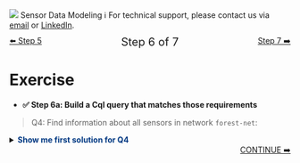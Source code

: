 <!-- TOP -->
<div class="top">
  <img src="https://datastax-academy.github.io/katapod-shared-assets/images/ds-academy-logo.svg" />
  <span class="scenario-title">Sensor Data Modeling</span>
  <span class="scenario-subtitle">ℹ️ For technical support, please contact us via <a href="mailto:aleksandr.volochnev@datastax.com">email</a> or <a href="https://dtsx.io/aleks">LinkedIn</a>.</span> 
</div>

<!-- NAVIGATION -->
<div id="navigation-top" style="width:100%;text-align:center;margin-top:10px;margin-bottom:30px">
 <a href="command:katapod.loadPage?%5B%7B%22step%22%3A%22step5%22%7D%5D" 
   class="btn btn-dark" 
   style="float:left">⬅️ Step 5
 </a>
<span style="font-size:20px;"> Step 6 of 7</span>
 <a href="command:katapod.loadPage?%5B%7B%22step%22%3A%22step7%22%7D%5D" 
    class="btn btn-dark" 
    style="float:right">Step 7 ➡️
  </a>
</div>

# Exercise

- **✅ Step 6a: Build a Cql query that matches those requirements**

> Q4: Find information about all sensors in network `forest-net`:

<details>
  <summary><b style="color:#003882">Show me first solution for Q4</b></summary>

```
SELECT * 
FROM sensors_by_network
WHERE network = 'forest-net';
```
</details>

<!-- NAVIGATION -->
<div id="navigation-bottom" style="width:100%;text-align:center;">
 <a href="command:katapod.loadPage?%5B%7B%22step%22%3A%22step7%22%7D%5D" 
    class="btn btn-primary btn-astra" 
    style="float:right">CONTINUE ➡️
  </a>
</div>
